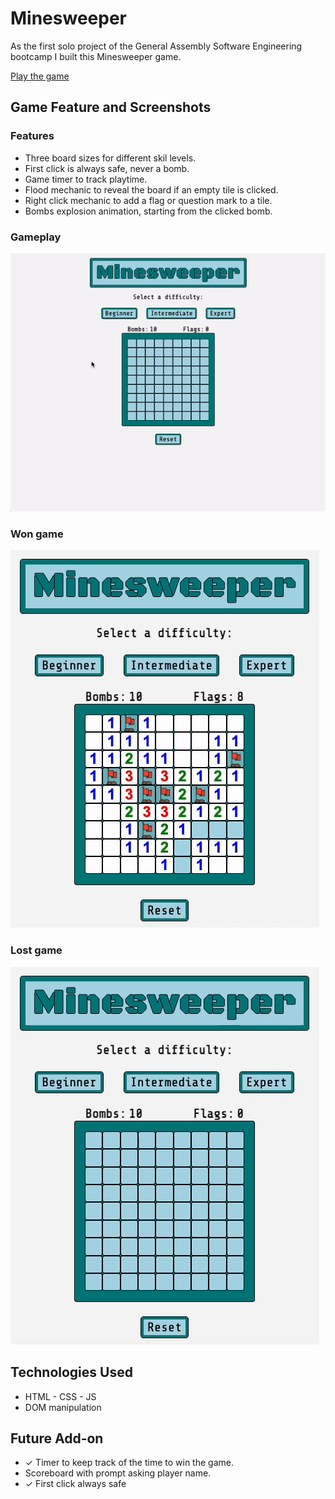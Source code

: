 # Minesweeper

As the first solo project of the General Assembly Software Engineering bootcamp I built this Minesweeper game.

[Play the game](https://reddyfede.github.io/Minesweeper/)

## Game Feature and Screenshots

### Features
- Three board sizes for different skil levels.
- First click is always safe, never a bomb.
- Game timer to track playtime.
- Flood mechanic to reveal the board if an empty tile is clicked.
- Right click mechanic to add a flag or question mark to a tile.
- Bombs explosion animation, starting from the clicked bomb.




### Gameplay

![Gameplay gif](./resources/gameplay.gif)

### Won game

![Gameplay gif](./resources/wonGame.gif)

### Lost game

![Gameplay gif](./resources/lostGame.gif)

## Technologies Used

- HTML - CSS - JS
- DOM manipulation

## Future Add-on

- ✓ Timer to keep track of the time to win the game.
- Scoreboard with prompt asking player name.
- ✓ First click always safe
